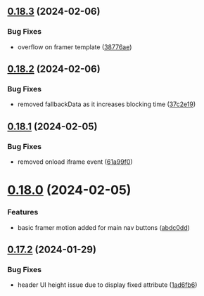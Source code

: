 ## [0.18.3](https://github.com/henrynoowah/blog/compare/v0.18.2...v0.18.3) (2024-02-06)


### Bug Fixes

* overflow on framer template ([38776ae](https://github.com/henrynoowah/blog/commit/38776ae0274a666a8a6b2b8de326c30acdc7d4ce))



## [0.18.2](https://github.com/henrynoowah/blog/compare/v0.18.1...v0.18.2) (2024-02-06)


### Bug Fixes

* removed fallbackData as it increases blocking time ([37c2e19](https://github.com/henrynoowah/blog/commit/37c2e194654c4c567ee858ec101d2dd4999075d4))



## [0.18.1](https://github.com/henrynoowah/blog/compare/v0.18.0...v0.18.1) (2024-02-05)


### Bug Fixes

* removed onload iframe event ([61a99f0](https://github.com/henrynoowah/blog/commit/61a99f0440732fd92cf7cb841678515e7d4ef52f))



# [0.18.0](https://github.com/henrynoowah/blog/compare/v0.17.2...v0.18.0) (2024-02-05)


### Features

* basic framer motion added for main nav buttons ([abdc0dd](https://github.com/henrynoowah/blog/commit/abdc0dd302261c37ffa924e9b75690fae742521d))



## [0.17.2](https://github.com/henrynoowah/blog/compare/v0.17.1...v0.17.2) (2024-01-29)


### Bug Fixes

* header UI height issue due to display fixed attribute ([1ad6fb6](https://github.com/henrynoowah/blog/commit/1ad6fb6628be7b25bc33a12c02eb3c64dd4be184))



